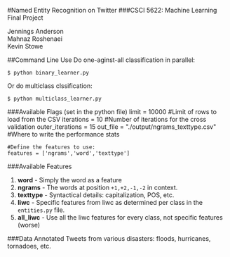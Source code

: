 #Named Entity Recognition on Twitter
###CSCI 5622: Machine Learning Final Project

Jennings Anderson<br>
Mahnaz Roshenaei<br>
Kevin Stowe


##Command Line Use
Do one-aginst-all classification in parallel:

	$ python binary_learner.py

Or do multiclass clssification:

	$ python multiclass_learner.py

###Available Flags (set in the python file)
	limit       = 10000   #Limit of rows to load from the CSV
  	iterations  = 10      #Number of iterations for the cross validation
  	outer_iterations = 15 
	out_file = "./output/ngrams_texttype.csv" #Where to write the performance stats
	
	#Define the features to use:
	features = ['ngrams','word','texttype']

###Available Features
1. **word** - Simply the word as a feature
2. **ngrams** - The words at position ```+1,+2,-1,-2``` in context.
3. **texttype** - Syntactical details: capitalization, POS, etc.
4. **liwc** - Specific features from liwc as determined per class in the ```entities.py``` file.
5. **all_liwc** - Use all the liwc features for every class, not specific features (worse)



###Data
Annotated Tweets from various disasters: floods, hurricanes, tornadoes, etc.
